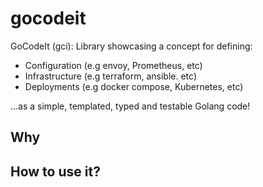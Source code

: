 # gocodeit

GoCodeIt (gci): Library showcasing a concept for defining:

* Configuration (e.g envoy, Prometheus, etc)
* Infrastructure (e.g terraform, ansible. etc)
* Deployments (e.g docker compose, Kubernetes, etc)

...as a simple, templated, typed and testable Golang code!

## Why

## How to use it?